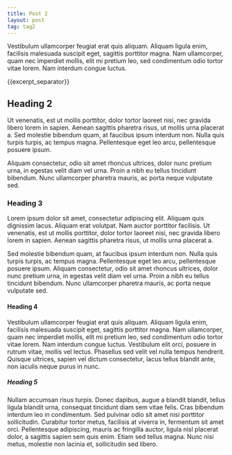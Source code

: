 ```yaml
---
title: Post 2
layout: post
tag: tag2
---
```

Vestibulum ullamcorper feugiat erat quis aliquam. Aliquam ligula enim, facilisis malesuada suscipit eget, sagittis porttitor magna. Nam ullamcorper, quam nec imperdiet mollis, elit mi pretium leo, sed condimentum odio tortor vitae lorem. Nam interdum congue luctus. 

{{excerpt_separator}}

## Heading 2

Ut venenatis, est ut mollis porttitor, dolor tortor laoreet nisi, nec gravida libero lorem in sapien. Aenean sagittis pharetra risus, ut mollis urna placerat a. Sed molestie bibendum quam, at faucibus ipsum interdum non. Nulla quis turpis turpis, ac tempus magna. Pellentesque eget leo arcu, pellentesque posuere ipsum. 

Aliquam consectetur, odio sit amet rhoncus ultrices, dolor nunc pretium urna, in egestas velit diam vel urna. Proin a nibh eu tellus tincidunt bibendum. Nunc ullamcorper pharetra mauris, ac porta neque vulputate sed.

### Heading 3

Lorem ipsum dolor sit amet, consectetur adipiscing elit. Aliquam quis dignissim lacus. Aliquam erat volutpat. Nam auctor porttitor facilisis. Ut venenatis, est ut mollis porttitor, dolor tortor laoreet nisi, nec gravida libero lorem in sapien. Aenean sagittis pharetra risus, ut mollis urna placerat a. 

Sed molestie bibendum quam, at faucibus ipsum interdum non. Nulla quis turpis turpis, ac tempus magna. Pellentesque eget leo arcu, pellentesque posuere ipsum. Aliquam consectetur, odio sit amet rhoncus ultrices, dolor nunc pretium urna, in egestas velit diam vel urna. Proin a nibh eu tellus tincidunt bibendum. Nunc ullamcorper pharetra mauris, ac porta neque vulputate sed.

#### Heading 4

Vestibulum ullamcorper feugiat erat quis aliquam. Aliquam ligula enim, facilisis malesuada suscipit eget, sagittis porttitor magna. Nam ullamcorper, quam nec imperdiet mollis, elit mi pretium leo, sed condimentum odio tortor vitae lorem. Nam interdum congue luctus. Vestibulum elit orci, posuere in rutrum vitae, mollis vel lectus. Phasellus sed velit vel nulla tempus hendrerit. Quisque ultrices, sapien vel dictum consectetur, lacus tellus blandit ante, non iaculis neque purus in nunc. 

##### Heading 5

Nullam accumsan risus turpis. Donec dapibus, augue a blandit blandit, tellus ligula blandit urna, consequat tincidunt diam sem vitae felis. Cras bibendum interdum leo in condimentum. Sed pulvinar odio sit amet nisi porttitor sollicitudin. Curabitur tortor metus, facilisis at viverra in, fermentum sit amet orci. Pellentesque adipiscing, mauris ac fringilla auctor, ligula nisl placerat dolor, a sagittis sapien sem quis enim. Etiam sed tellus magna. Nunc nisi metus, molestie non lacinia et, sollicitudin sed libero.
